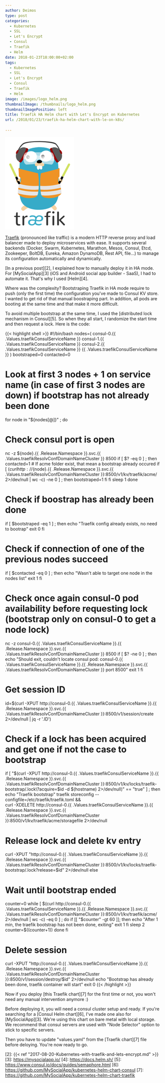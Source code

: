 ```yaml
---
author: Deimos
type: post
categories:
  - Kubernetes
  - SSL
  - Let's Encrypt
  - Consul
  - Traefik
  - Helm
date: 2018-01-23T18:00:00+02:00
tags:
  - Kubernetes
  - SSL
  - Let's Encrypt
  - Consul
  - Traefik
  - Helm
image: /images/logo_helm.png
thumbnailImage: /thumbnails/logo_helm.png
thumbnailImagePosition: left
title: Traefik HA Helm chart with Let's Encrypt on Kubernetes
url: /2018/01/23/traefik-ha-helm-chart-with-le-on-k8s/

---
```


![Traefik](/images/logo_traefik.png)

[Traefik][1] (pronounced like traffic) is a modern HTTP reverse proxy and load balancer made to deploy
microservices with ease. It supports several backends (Docker, Swarm, Kubernetes, Marathon, Mesos, Consul, Etcd,
Zookeeper, BoltDB, Eureka, Amazon DynamoDB, Rest API, file…) to manage its configuration automatically and dynamically.

[In a previous post][2], I explained how to manually deploy it in HA mode. For [MySocialApp][3] (iOS and Android social app builder - SaaS), I had to automate it. That's why I used [Helm][4].

Where was the complexity? Bootstraping Traefik in HA mode require to push (only the first time) the configuration you've made to Consul KV store.
I wanted to get rid of that manual boostraping part. In addition, all pods are booting at the same time and that make it more difficult.

To avoid multiple bootstrap at the same time, I used the [distributed lock mechanism in Consul][5]. So when they all start, I randomize the start time and then request a lock. Here is the code:

{{< highlight shell >}}
#!/bin/bash
nodes=( consul-0.{{ .Values.traefikConsulServiceName }} consul-1.{{ .Values.traefikConsulServiceName }} consul-2.{{ .Values.traefikConsulServiceName }} {{ .Values.traefikConsulServiceName }} )
bootstraped=0
contacted=0
# Look at first 3 nodes + 1 on service name (in case of first 3 nodes are down) if bootstrap has not already been done
for node in "${nodes[@]}" ; do
  # Check consul port is open
  nc -z ${node}.{{ .Release.Namespace }}.svc.{{ .Values.traefikResolvConfDomainNameCluster }} 8500
  if [ $? -eq 0 ] ; then
    contacted=1
    # If acme folder exist, that mean a bootstrap already occured
    if [ $(curl http://${node}.{{ .Release.Namespace }}.svc.{{ .Values.traefikResolvConfDomainNameCluster }}:8500/v1/kv/traefik/acme/ 2>/dev/null | wc -c) -ne 0 ] ; then
      bootstraped=1
    fi
  fi
  sleep 1
done
# Check if boostrap has already been done
if [ $bootstraped -eq 1 ] ; then
  echo "Traefik config already exists, no need to bootrap"
  exit 0
fi
# Check if connection of one of the previous nodes succeed
if [ $contacted -eq 0 ] ; then
  echo "Wasn't able to target one node in the nodes list"
  exit 1
fi
# Check once again consul-0 pod availability before requesting lock (bootstrap only on consul-0 to get a node lock)
nc -z consul-0.{{ .Values.traefikConsulServiceName }}.{{ .Release.Namespace }}.svc.{{ .Values.traefikResolvConfDomainNameCluster }} 8500
if [ $? -ne 0 ] ; then
  echo "Should exit, couldn't locate consul pod: consul-0.{{ .Values.traefikConsulServiceName }}.{{ .Release.Namespace }}.svc.{{ .Values.traefikResolvConfDomainNameCluster }} port 8500"
  exit 1
fi
# Get session ID
id=$(curl -XPUT http://consul-0.{{ .Values.traefikConsulServiceName }}.{{ .Release.Namespace }}.svc.{{ .Values.traefikResolvConfDomainNameCluster }}:8500/v1/session/create 2>/dev/null | jq -r '.ID')
# Check if a lock has been acquired and get one if not the case to bootstrap
if [ "$(curl -XPUT http://consul-0.{{ .Values.traefikConsulServiceName }}.{{ .Release.Namespace }}.svc.{{ .Values.traefikResolvConfDomainNameCluster }}:8500/v1/kv/locks/traefik-bootstrap/.lock\?acquire=$id -d $(hostname) 2>/dev/null)" == "true" ] ; then
  echo "Traefik bootstrap"
  traefik storeconfig --configfile=/etc/traefik/traefik.toml && \
  curl -XDELETE http://consul-0.{{ .Values.traefikConsulServiceName }}.{{ .Release.Namespace }}.svc.{{ .Values.traefikResolvConfDomainNameCluster }}:8500/v1/kv/traefik/acme/storagefile 2>/dev/null
  # Release lock and delete kv entry
  curl -XPUT "http://consul-0.{{ .Values.traefikConsulServiceName }}.{{ .Release.Namespace }}.svc.{{ .Values.traefikResolvConfDomainNameCluster }}:8500/v1/kv/locks/traefik-bootstrap/.lock\?release=$id" 2>/dev/null
else
  # Wait until bootstrap ended
  counter=0
  while [ $(curl http://consul-0.{{ .Values.traefikConsulServiceName }}.{{ .Release.Namespace }}.svc.{{ .Values.traefikResolvConfDomainNameCluster }}:8500/v1/kv/traefik/acme/ 2>/dev/null | wc -c) -eq 0 ] ; do
    if [[ "$counter" -gt 60 ]]; then
      echo "After 1 min, the traefik bootstrap has not been done, exiting"
      exit 1
    fi
    sleep 2
    counter=$((counter+1))
  done
fi
# Delete session
curl -XPUT "http://consul-0.{{ .Values.traefikConsulServiceName }}.{{ .Release.Namespace }}.svc.{{ .Values.traefikResolvConfDomainNameCluster }}:8500/v1/session/destroy/$id" 2>/dev/null
echo "Bootstrap has already been done, traefik container will start"
exit 0
{{< /highlight >}}

Now if you deploy [this Traefik chart][7] for the first time or not, you won't need any manual intervention anymore :)

Before deploying it, you will need a consul cluster setup and ready. If you're searching for a [Consul Helm chart][6], I've made one also for [MySocialApp][3]. We're using this chart on bare metal with local storage. We recommend that consul servers are used with "Node Selector" option to stick to specific servers.

Then you have to update "values.yaml" from the [Traefik chart][7] file before deloying. You're now ready to go.

 [1]: https://traefik.io/
 [2]: {{< ref "2017-08-20-Kubernetes-with-traefik-and-lets-encrypt.md" >}}
 [3]: https://mysocialapp.io/
 [4]: https://docs.helm.sh/
 [5]: https://www.consul.io/docs/guides/semaphore.html
 [6]: https://github.com/MySocialApp/kubernetes-helm-chart-consul
 [7]: https://github.com/MySocialApp/kubernetes-helm-chart-traefik

